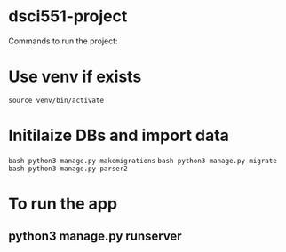 # dsci551-project

Commands to run the project:
# Use venv if exists

```source venv/bin/activate```

# Initilaize DBs and import data

```bash python3 manage.py makemigrations```
```bash python3 manage.py migrate```
```bash python3 manage.py parser2```

# To run the app

## python3 manage.py runserver
